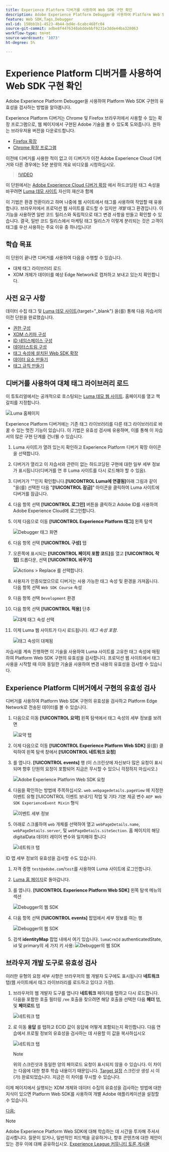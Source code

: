 ```yaml
---
title: Experience Platform 디버거를 사용하여 Web SDK 구현 확인
description: Adobe Experience Platform Debugger을 사용하여 Platform Web SDK 구현의 유효성을 검사하는 방법을 알아봅니다. 이 단원은 Web SDK를 사용하여 Adobe Experience Cloud 구현 자습서의 일부입니다.
feature: Web SDK,Tags,Debugger
exl-id: 150bb1b1-4523-4b44-bd4e-6cabc468fc04
source-git-commit: adbe8f4476340abddebbf9231e3dde44ba328063
workflow-type: tm+mt
source-wordcount: '1073'
ht-degree: 5%

---
```


# Experience Platform 디버거를 사용하여 Web SDK 구현 확인

Adobe Experience Platform Debugger을 사용하여 Platform Web SDK 구현의 유효성을 검사하는 방법을 알아봅니다.

Experience Platform 디버거는 Chrome 및 Firefox 브라우저에서 사용할 수 있는 확장 프로그램으로, 웹 페이지에서 구현된 Adobe 기술을 볼 수 있도록 도와줍니다. 원하는 브라우저용 버전을 다운로드합니다.

* [Firefox 확장](https://addons.mozilla.org/ko-KR/firefox/addon/adobe-experience-platform-dbg/)
* [Chrome 확장 프로그램](https://chrome.google.com/webstore/detail/adobe-experience-platform/bfnnokhpnncpkdmbokanobigaccjkpob)

이전에 디버거를 사용한 적이 없고 이 디버거가 이전 Adobe Experience Cloud 디버거와 다른 경우에는 5분 분량의 개요 비디오를 시청하십시오.

>[!VIDEO](https://video.tv.adobe.com/v/32156?quality=12&learn=on)

이 단원에서는 [Adobe Experience Cloud 디버거 확장](https://chrome.google.com/webstore/detail/adobe-experience-cloud-de/ocdmogmohccmeicdhlhhgepeaijenapj) 에서 하드코딩된 태그 속성을 바꾸려면 [Luma 데모 사이트](https://luma.enablementadobe.com/content/luma/us/en.html) 자신의 재산과 함께

이 기법은 환경 전환이라고 하며 나중에 웹 사이트에서 태그를 사용하여 작업할 때 유용합니다. 브라우저에서 프로덕션 웹 사이트를 로드할 수 있지만 *개발* 태그 환경입니다. 이 기능을 사용하면 일반 코드 릴리스와 독립적으로 태그 변경 사항을 만들고 확인할 수 있습니다. 결국, 일반 코드 릴리스에서 마케팅 태그 릴리스가 이렇게 분리되는 것은 고객이 태그를 우선 사용하는 주요 이유 중 하나입니다!

## 학습 목표

이 단원이 끝나면 디버거를 사용하여 다음을 수행할 수 있습니다.

* 대체 태그 라이브러리 로드
* XDM 개체가 데이터를 예상 Edge Network로 캡처하고 보내고 있는지 확인합니다.

## 사전 요구 사항

데이터 수집 태그 및 [Luma 데모 사이트](https://luma.enablementadobe.com/content/luma/us/en.html){target="_blank"} 을(를) 통해 다음 자습서의 이전 단원을 완료했습니다.

* [권한 구성](configure-permissions.md)
* [XDM 스키마 구성](configure-schemas.md)
* [ID 네임스페이스 구성](configure-identities.md)
* [데이터스트림 구성](configure-datastream.md)
* [태그 속성에 설치된 Web SDK 확장](install-web-sdk.md)
* [데이터 요소 만들기](create-data-elements.md)
* [태그 규칙 만들기](create-tag-rule.md)


## 디버거를 사용하여 대체 태그 라이브러리 로드

이 튜토리얼에서는 공개적으로 호스팅되는 [Luma 데모 웹 사이트](https://luma.enablementadobe.com/content/luma/us/en.html). 홈페이지를 열고 책갈피를 지정합니다.

![Luma 홈페이지](assets/validate-luma-site.png)

Experience Platform 디버거에는 기존 태그 라이브러리를 다른 태그 라이브러리로 바꿀 수 있는 멋진 기능이 있습니다. 이 기법은 유효성 검사에 유용하며, 이를 통해 이 자습서의 많은 구현 단계를 건너뛸 수 있습니다.

1. Luma 사이트가 열려 있는지 확인하고 Experience Platform 디버거 확장 아이콘을 선택합니다.
1. 디버거가 열리고 이 자습서와 관련이 없는 하드코딩된 구현에 대한 일부 세부 정보가 표시됩니다(디버거를 연 후 Luma 사이트를 다시 로드해야 할 수 있음).
1. 디버거가 &quot;&quot;인지 확인합니다.**[!UICONTROL Luma에 연결됨]**&#x200B;아래 그림과 같이 &quot;을(를) 선택한 다음 &quot;**[!UICONTROL 잠금]**&quot; 아이콘을 클릭하여 Luma 사이트에 디버거를 잠급니다.
1. 다음 항목 선택 **[!UICONTROL 로그인]** 버튼을 클릭하고 Adobe ID를 사용하여 Adobe Experience Cloud에 로그인합니다.
1. 이제 다음으로 이동 **[!UICONTROL Experience Platform 태그]** 왼쪽 탐색

   ![Debugger 태그 화면](assets/validate-launch-screen.png)

1. 다음 항목 선택 **[!UICONTROL 구성]** 탭
1. 오른쪽에 표시되는 **[!UICONTROL 페이지 포함 코드]**&#x200B;를 열고 **[!UICONTROL 작업]** 드롭다운, 선택 **[!UICONTROL 바꾸기]**

   ![Actions > Replace 를 선택합니다.](assets/validate-switch-environment.png)

1. 사용자가 인증되었으므로 디버거는 사용 가능한 태그 속성 및 환경을 가져옵니다. 다음 항목 선택 `Web SDK Course` 속성
1. 다음 항목 선택 `Development` 환경
1. 다음 항목 선택 **[!UICONTROL 적용]** 단추

   ![대체 태그 속성 선택](assets/validate-switch-selection.png)

1. 이제 Luma 웹 사이트가 다시 로드됩니다. _태그 속성 포함_.

   ![태그 속성이 대체됨](assets/validate-switch-success.png)

자습서를 계속 진행하면 이 기술을 사용하여 Luma 사이트를 고유한 태그 속성에 매핑하여 Platform Web SDK 구현의 유효성을 검사합니다. 프로덕션 웹 사이트에서 태그 사용을 시작할 때 이와 동일한 기술을 사용하여 변경 내용의 유효성을 검사할 수 있습니다.

## Experience Platform 디버거에서 구현의 유효성 검사

디버거를 사용하여 Platform Web SDK 구현의 유효성을 검사하고 Platform Edge Network로 전송된 데이터를 볼 수 있습니다.

1. 다음으로 이동 **[!UICONTROL 요약]** 왼쪽 탐색에서 태그 속성의 세부 정보를 보려면

   ![요약 탭](assets/validate-summary.png)

1. 이제 다음으로 이동 **[!UICONTROL Experience Platform Web SDK]** 을(를) 클릭하여 왼쪽 탐색 창에서 **[!UICONTROL 네트워크 요청]**
1. 를 엽니다. **[!UICONTROL events]** 행 (이 스크린샷에 자신보다 많은 요청이 표시되며 향후 단원의 요청이 포함되어 지금은 무시할 수 있으니 걱정하지 마십시오.)

   ![Adobe Experience Platform Web SDK 요청](assets/validate-aep-screen.png)

1. 다음을 확인하는 방법에 주목하십시오. `web.webpagedetails.pageView` 에 지정한 이벤트 유형 [!UICONTROL 이벤트 보내기] 작업 및 기타 기본 제공 변수 `AEP Web SDK ExperienceEvent Mixin` 형식

   ![이벤트 세부 정보](assets/validate-event-pageViews.png)

1. 아래로 스크롤하여 `web` 개체를 선택하여 열고 `webPageDetails.name`, `webPageDetails.server`, 및 `webPageDetails.siteSection`. 홈 페이지의 해당 digitalData 데이터 레이어 변수와 일치해야 합니다

   ![네트워크 탭](assets/validate-xdm-content.png)

ID 맵 세부 정보의 유효성을 검사할 수도 있습니다.

1. 자격 증명 `test@adobe.com`/`test`를 사용하여 Luma 사이트에 로그인합니다.

1. [Luma 홈 페이지](https://luma.enablementadobe.com/content/luma/us/en.html)로 돌아갑니다.

1. 를 엽니다. **[!UICONTROL Experience Platform Web SDK]** 왼쪽 탐색 메뉴의 섹션

   ![Debugger의 웹 SDK](assets/identity-debugger-websdk-dark.png)

1. 다음 항목 선택 **[!UICONTROL events]** 팝업에서 세부 정보를 여는 행

   ![Debugger의 웹 SDK](assets/identity-deugger-websdk-event-dark.png)

1. 검색 **identityMap** 팝업 내에서 여기 있습니다. `lumaCrmId` authenticatedState, id 및 primary의 세 가지 키 사용:
   ![Debugger의 웹 SDK](assets/identity-deugger-websdk-event-lumaCrmId-dark.png)


## 브라우저 개발 도구로 유효성 검사

이러한 유형의 요청 세부 사항은 브라우저의 웹 개발자 도구에도 표시됩니다 **네트워크** 탭(웹 사이트에서 태그 라이브러리를 로드하고 있다고 가정).

1. 브라우저의 웹 개발자 도구를 엽니다 **네트워크** 페이지를 탭하고 다시 로드합니다. 다음을 포함한 호출 필터링 `/ee` 호출을 찾으려면 해당 호출을 선택한 다음 **헤더** 탭, 및 **페이로드** 탭

   ![네트워크 탭](assets/validate-dev-console.png)

1. 로 이동 **응답** 를 탭하고 ECID 값이 응답에 어떻게 포함되는지 확인합니다. 다음 연습에서 프로필 정보의 유효성을 검사하는 데 사용할 이 값을 복사하십시오

   ![네트워크 탭](assets/validate-dev-console-ecid.png)

   >[!NOTE]
   >
   >    위의 스크린샷과 동일한 양의 페이로드 요청이 표시되지 않을 수 있습니다. 이 차이는 다음에 대한 향후 학습 내용이기 때문입니다. [Target 설정](setup-target.md) 스크린샷 생성 시 이(가) 완료되었습니다. 지금은 이 차이를 무시할 수 있습니다.

이제 페이지에서 실행되는 XDM 개체와 데이터 수집의 유효성을 검사하는 방법에 대한 지식이 있으면 Platform Web SDK를 사용하여 개별 Adobe 애플리케이션을 설정할 수 있습니다.

[다음: ](setup-experience-platform.md)

>[!NOTE]
>
>Adobe Experience Platform Web SDK에 대해 학습하는 데 시간을 투자해 주셔서 감사합니다. 질문이 있거나, 일반적인 피드백을 공유하거나, 향후 콘텐츠에 대한 제안이 있는 경우 이에 대해 공유하십시오. [Experience League 커뮤니티 토론 게시물](https://experienceleaguecommunities.adobe.com/t5/adobe-experience-platform-launch/tutorial-discussion-implement-adobe-experience-cloud-with-web/td-p/444996)

